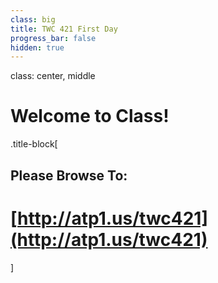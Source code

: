 ```yaml
---
class: big
title: TWC 421 First Day
progress_bar: false
hidden: true
---
```


class: center, middle



# Welcome to Class!

.title-block[
## Please Browse To:
# [http://atp1.us/twc421](http://atp1.us/twc421)

]
